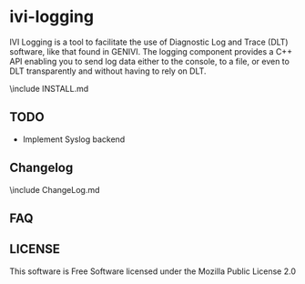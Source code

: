 ivi-logging
===========

IVI Logging is a tool to facilitate the use of Diagnostic Log and Trace (DLT) software, like that found in GENIVI. The logging component provides a C++ API enabling you to send log data either to the console, to a file, or even to DLT transparently and without having to rely on DLT.

\include INSTALL.md

TODO
----

- Implement Syslog backend

Changelog
---------

\include ChangeLog.md

FAQ
--- 

LICENSE
-------

This software is Free Software licensed under the Mozilla Public License 2.0 
